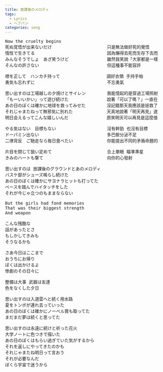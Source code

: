 ```yaml
---
title: 放課後のメロディ
tags:
  - Lyrics
  - ヘブバン
categories: song
---
```

<pre>
Now the cruelty begins  
死ぬ覚悟が出来ないだけ　　　　　　　　　　　　　只是無法做好死的覺悟　
惰性で生きてる　　　　　　　　　　　　　　　　　因為懶得去死而生存下去而已
みんなそうでしょ　あざ笑うけど　　　　　　　　　雖然我笑說「大家都是一樣啊」
そんなの許さない　　　　　　　　　　　　　　　　但這種事不能容許

襟を正して　ハンカチ持って　　　　　　　　　　　調好衣領 手持手帕
勇気も忘れずに　　　　　　　　　　　　　　　　　不忘勇氣

思い出すのは工場越しの夕焼けとサイレン　　　　　我能憶起的是穿過工場照射的夕陽及警笛聲
「もーいいかい」って遊び続けた　　　　　　　　　說著「可以了嗎？」一直在遊玩
あの日のぼくは確かに地球を救ってみせた　　　　　沒記錯那天我應該是拯救了地球
それじゃまたねって無邪気に別れた　　　　　　　　天真地說著「明天再見」道別
明日会えるってこんな嬉しいんだ　　　　　　　　　原來明天可以再見是這麼值得高興

やる気はない　目標もない　　　　　　　　　　　　沒有幹勁 也沒有目標
ドーパミン出ない　　　　　　　　　　　　　　　　多巴胺分泌不足
二律背反　ご馳走なら毎日食べたい　　　　　　　　你能提出不同的矛盾命題的話　我每日都想聽

片目を閉じて狙い定めて　　　　　　　　　　　　　合上單眼 瞄準準星
きみのハートも撃て　　　　　　　　　　　　　　　向你的心發射

思い出すのは 放課後のグラウンドとあのメロディ  
バスケ部がシューズ鳴らし続けた  
あの日のぼくは確かにサヨナラヒットも打ってた  
ベースを踏んでハイタッチをした  
それが今じゃ立つのもままならない

But the girls had fond memories  
That was their biggest strength  
And weapon

こんな残酷な  
話があったとさ  
もしかしてきみも  
そうなるかも

さあ今日はここまで  
おうちにお帰り  
ぼくは出かけるよ  
惨劇のその日々に

整備は大事 武器は友達  
色をなくした夕日

思い出すのは入道雲へと続く用水路  
夏をトンボが連れ去っていった  
あの日のぼくは確かにノーベル賞も取ってた  
まだまだ夢は続くと思ってた

思い出すのは永遠に続けと祈った花火  
大学ノートに色つきで描いた  
あの日のぼくはもらい過ぎていた気がするから  
それを返しにやってきたのかも  
それじゃまたね明日って言おう  
それが必要なんだ  
ぼくら宇宙で迷うから
</pre>